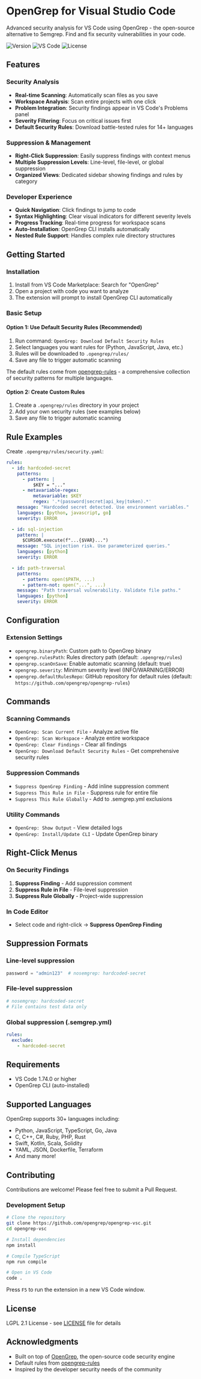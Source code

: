 # OpenGrep for Visual Studio Code

Advanced security analysis for VS Code using OpenGrep - the open-source alternative to Semgrep. Find and fix security vulnerabilities in your code.

![Version](https://img.shields.io/badge/version-0.1.0-blue)
![VS Code](https://img.shields.io/badge/VS%20Code-^1.74.0-brightgreen)
![License](https://img.shields.io/badge/license-LGPL--2.1-green)

## Features

### Security Analysis
- **Real-time Scanning**: Automatically scan files as you save
- **Workspace Analysis**: Scan entire projects with one click
- **Problem Integration**: Security findings appear in VS Code's Problems panel
- **Severity Filtering**: Focus on critical issues first
- **Default Security Rules**: Download battle-tested rules for 14+ languages

### Suppression & Management
- **Right-Click Suppression**: Easily suppress findings with context menus
- **Multiple Suppression Levels**: Line-level, file-level, or global suppression
- **Organized Views**: Dedicated sidebar showing findings and rules by category

### Developer Experience
- **Quick Navigation**: Click findings to jump to code
- **Syntax Highlighting**: Clear visual indicators for different severity levels
- **Progress Tracking**: Real-time progress for workspace scans
- **Auto-Installation**: OpenGrep CLI installs automatically
- **Nested Rule Support**: Handles complex rule directory structures

## Getting Started

### Installation
1. Install from VS Code Marketplace: Search for "OpenGrep"
2. Open a project with code you want to analyze
3. The extension will prompt to install OpenGrep CLI automatically

### Basic Setup

#### Option 1: Use Default Security Rules (Recommended)
1. Run command: `OpenGrep: Download Default Security Rules`
2. Select languages you want rules for (Python, JavaScript, Java, etc.)
3. Rules will be downloaded to `.opengrep/rules/`
4. Save any file to trigger automatic scanning

The default rules come from [opengrep-rules](https://github.com/opengrep/opengrep-rules) - a comprehensive collection of security patterns for multiple languages.

#### Option 2: Create Custom Rules
1. Create a `.opengrep/rules` directory in your project
2. Add your own security rules (see examples below)
3. Save any file to trigger automatic scanning

## Rule Examples

Create `.opengrep/rules/security.yaml`:

```yaml
rules:
  - id: hardcoded-secret
    patterns:
      - pattern: |
          $KEY = "..."
      - metavariable-regex:
          metavariable: $KEY
          regex: '.*(password|secret|api_key|token).*'
    message: "Hardcoded secret detected. Use environment variables."
    languages: [python, javascript, go]
    severity: ERROR

  - id: sql-injection
    pattern: |
      $CURSOR.execute(f"...{$VAR}...")
    message: "SQL injection risk. Use parameterized queries."
    languages: [python]
    severity: ERROR

  - id: path-traversal
    patterns:
      - pattern: open($PATH, ...)
      - pattern-not: open("...", ...)
    message: "Path traversal vulnerability. Validate file paths."
    languages: [python]
    severity: ERROR
```

## Configuration

### Extension Settings
- `opengrep.binaryPath`: Custom path to OpenGrep binary
- `opengrep.rulesPath`: Rules directory path (default: `.opengrep/rules`)
- `opengrep.scanOnSave`: Enable automatic scanning (default: true)
- `opengrep.severity`: Minimum severity level (INFO/WARNING/ERROR)
- `opengrep.defaultRulesRepo`: GitHub repository for default rules (default: `https://github.com/opengrep/opengrep-rules`)

## Commands

### Scanning Commands
- `OpenGrep: Scan Current File` - Analyze active file
- `OpenGrep: Scan Workspace` - Analyze entire workspace
- `OpenGrep: Clear Findings` - Clear all findings
- `OpenGrep: Download Default Security Rules` - Get comprehensive security rules

### Suppression Commands
- `Suppress OpenGrep Finding` - Add inline suppression comment
- `Suppress This Rule in File` - Suppress rule for entire file
- `Suppress This Rule Globally` - Add to .semgrep.yml exclusions

### Utility Commands
- `OpenGrep: Show Output` - View detailed logs
- `OpenGrep: Install/Update CLI` - Update OpenGrep binary

## Right-Click Menus

### On Security Findings
1. **Suppress Finding** - Add suppression comment
2. **Suppress Rule in File** - File-level suppression
3. **Suppress Rule Globally** - Project-wide suppression

### In Code Editor
- Select code and right-click → **Suppress OpenGrep Finding**

## Suppression Formats

### Line-level suppression
```python
password = "admin123"  # nosemgrep: hardcoded-secret
```

### File-level suppression
```python
# nosemgrep: hardcoded-secret
# File contains test data only
```

### Global suppression (.semgrep.yml)
```yaml
rules:
  exclude:
    - hardcoded-secret
```

## Requirements

- VS Code 1.74.0 or higher
- OpenGrep CLI (auto-installed)

## Supported Languages

OpenGrep supports 30+ languages including:
- Python, JavaScript, TypeScript, Go, Java
- C, C++, C#, Ruby, PHP, Rust
- Swift, Kotlin, Scala, Solidity
- YAML, JSON, Dockerfile, Terraform
- And many more!

## Contributing

Contributions are welcome! Please feel free to submit a Pull Request.

### Development Setup
```bash
# Clone the repository
git clone https://github.com/opengrep/opengrep-vsc.git
cd opengrep-vsc

# Install dependencies
npm install

# Compile TypeScript
npm run compile

# Open in VS Code
code .
```

Press `F5` to run the extension in a new VS Code window.

## License

LGPL 2.1 License - see [LICENSE](LICENSE) file for details

## Acknowledgments

- Built on top of [OpenGrep](https://github.com/opengrep/opengrep), the open-source code security engine
- Default rules from [opengrep-rules](https://github.com/opengrep/opengrep-rules)
- Inspired by the developer security needs of the community